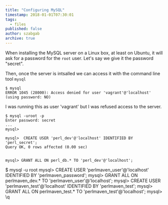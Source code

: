 ```yaml
---
title: "Configuring MySQL"
timestamp: 2018-01-01T07:30:01
tags:
  - files
published: false
author: szabgab
archive: true
---
```




When installing the MySQL server on a Linux box, at least on Ubuntu, it will ask for a password for the `root` user.
Let's say we give it the password "secret".

Then, once the server is intsalled we can access it with the command line tool `mysql`

```
$ mysql
ERROR 1045 (28000): Access denied for user 'vagrant'@'localhost' (using password: NO)
```

I was running this as user 'vagrant' but I was refused access to the server.

```
$ mysql -uroot -p
Enter password: secret
...
mysql>
```

```
mysql>  CREATE USER 'perl_dev'@'localhost' IDENTIFIED BY 'perl_secret';
Query OK, 0 rows affected (0.00 sec)


mysql> GRANT ALL ON perl_db.* TO 'perl_dev'@'localhost';
```

   $ mysql -u root
   mysql> CREATE USER 'perlmaven_user'@'localhost' IDENTIFIED BY 'perlmaven_password';
   mysql> GRANT ALL ON perlmaven_dev.* TO 'perlmaven_user'@'localhost';
   mysql> CREATE USER 'perlmaven_test'@'localhost' IDENTIFIED BY 'perlmaven_test';
   mysql> GRANT ALL ON perlmaven_test.* TO 'perlmaven_test'@'localhost';
   mysql> \q



